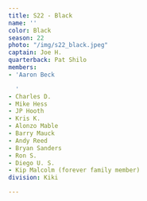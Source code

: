 ```yaml
---
title: S22 - Black
name: ''
color: Black
season: 22
photo: "/img/s22_black.jpeg"
captain: Joe H.
quarterback: Pat Shilo
members:
- 'Aaron Beck

  '
- Charles D.
- Mike Hess
- JP Hooth
- Kris K.
- Alonzo Mable
- Barry Mauck
- Andy Reed
- Bryan Sanders
- Ron S.
- Diego U. S.
- Kip Malcolm (forever family member)
division: Kiki

---
```

